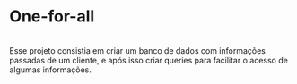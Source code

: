 # One-for-all
</br>
Esse projeto consistia em criar um banco de dados com informações passadas de um cliente, e após isso criar queries para facilitar o acesso de algumas informações.
